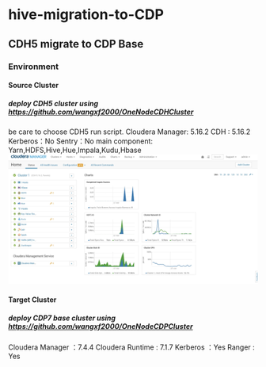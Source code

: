 # hive-migration-to-CDP

## CDH5 migrate to CDP Base

### Environment
#### Source Cluster
##### deploy CDH5 cluster using https://github.com/wangxf2000/OneNodeCDHCluster
be care to choose CDH5 run script. 
Cloudera Manager: 5.16.2 
CDH : 5.16.2 
Kerberos：No 
Sentry：No 
main component: Yarn,HDFS,Hive,Hue,Impala,Kudu,Hbase 
![width=800](/images/CDH5_components.jpg)

#### Target Cluster
##### deploy CDP7 base cluster using https://github.com/wangxf2000/OneNodeCDPCluster 
Cloudera Manager ：7.4.4 
Cloudera Runtime : 7.1.7 
Kerberos ：Yes 
Ranger : Yes 
